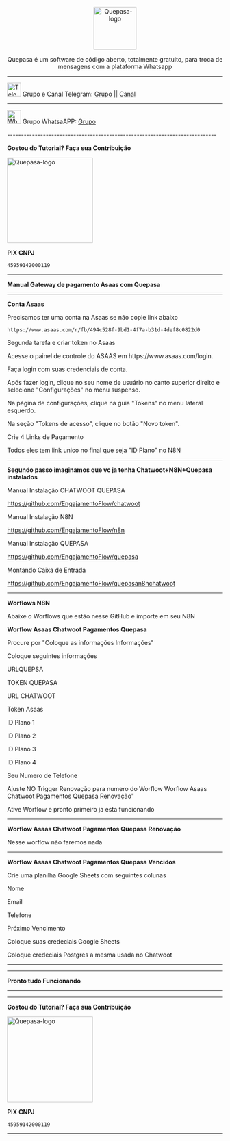 <p align="center">
	<img src="https://github.com/nocodeleaks/quepasa/raw/main/src/assets/favicon.png" alt="Quepasa-logo" width="100" />	
	<p align="center">Quepasa é um software de código aberto, totalmente gratuito, para troca de mensagens com a plataforma Whatsapp</p>
</p>
<hr />
<p align="left">
	<img src="https://telegram.org/favicon.ico" alt="Telegram-logo" width="32" />
	<span>Grupo e Canal Telegram: </span>
	<a href="https://t.me/quepasa_api" target="_blank">Grupo</a>
	<span> || </span>
	<a href="https://t.me/quepasa_channel" target="_blank">Canal</a>
</p>
<hr />
<p align="left">
	<img src="https://whatsapp.com/favicon.ico" alt="WhatsAPP-logo" width="32" />
	<span>Grupo WhatsaAPP: </span>
	<a href="https://chat.whatsapp.com/Cv5WfmujRzE09yQ6hagYim" target="_blank">Grupo</a>
</p>
----------------------------------------------------------------------------
</p>

**Gostou do Tutorial? Faça sua Contribuição**

<img src="https://github.com/EngajamentoFlow/quepasa/blob/main/Contribui%C3%A7%C3%A3o.png" alt="Quepasa-logo" width="200" />
</p>

**PIX CNPJ**

```
45959142000119	
```
----------------------------------------------------------------------------

**Manual Gateway de pagamento Asaas com Quepasa**

----------------------------------------------------------------------------

**Conta Asaas**

</p>
Precisamos ter uma conta na Asaas se não copie link abaixo 
</p>

```
https://www.asaas.com/r/fb/494c528f-9bd1-4f7a-b31d-4def8c0822d0
```

</p>
Segunda tarefa e criar token no Asaas
</p>
Acesse o painel de controle do ASAAS em https://www.asaas.com/login.

Faça login com suas credenciais de conta.
</p>
Após fazer login, clique no seu nome de usuário no canto superior direito e selecione "Configurações" no menu suspenso.
</p>
Na página de configurações, clique na guia "Tokens" no menu lateral esquerdo.
</p>
Na seção "Tokens de acesso", clique no botão "Novo token".

Crie 4 Links de Pagamento

Todos eles tem link unico no final que seja "ID Plano" no N8N

----------------------------------------------------------------------------

**Segundo passo imaginamos que vc ja tenha Chatwoot+N8N+Quepasa instalados**

Manual Instalação CHATWOOT QUEPASA

https://github.com/EngajamentoFlow/chatwoot

Manual Instalação N8N

https://github.com/EngajamentoFlow/n8n

Manual Instalação QUEPASA

https://github.com/EngajamentoFlow/quepasa

Montando Caixa de Entrada

https://github.com/EngajamentoFlow/quepasan8nchatwoot

----------------------------------------------------------------------------

**Worflows N8N**

</p>
Abaixe o Worflows que estão nesse GitHub e importe em seu N8N
</p>

**Worflow Asaas Chatwoot Pagamentos Quepasa**

</p>
Procure por "Coloque as informações Informações"
</p>
Coloque seguintes informações
</p>
URLQUEPSA
</p>
TOKEN QUEPASA
</p>
URL CHATWOOT
</p>
Token Asaas
</p>
ID Plano 1
</p>
ID Plano 2
</p>
ID Plano 3
</p>
ID Plano 4
</p>
Seu Numero de Telefone
</p>
Ajuste NO Trigger Renovação para numero do Worflow Worflow Asaas Chatwoot Pagamentos Quepasa Renovação"
</p>
Ative Worflow e pronto primeiro ja esta funcionando 
</p>

----------------------------------------------------------------------------
</p>

**Worflow Asaas Chatwoot Pagamentos Quepasa Renovação**

</p>
Nesse worflow não faremos nada
</p>

----------------------------------------------------------------------------
</p>

**Worflow Asaas Chatwoot Pagamentos Quepasa Vencidos**

</p>
Crie uma planilha Google Sheets com seguintes colunas
</p>
Nome	
</p>
Email	
</p>
Telefone	
</p>
Próximo Vencimento
</p>
Coloque suas credeciais Google Sheets
</p>
Coloque credeciais Postgres a mesma usada no Chatwoot
</p>

----------------------------------------------------------------------------
----------------------------------------------------------------------------

</p>

**Pronto tudo Funcionando**

</p>

----------------------------------------------------------------------------
----------------------------------------------------------------------------

**Gostou do Tutorial? Faça sua Contribuição**

<img src="https://github.com/EngajamentoFlow/quepasa/blob/main/Contribui%C3%A7%C3%A3o.png" alt="Quepasa-logo" width="200" />
</p>


**PIX CNPJ**

```
45959142000119	
```

----------------------------------------------------------------------------

